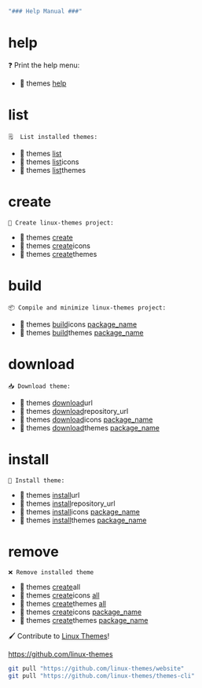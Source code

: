 ```bash
"### Help Manual ###"
```

# help  
❓ Print the help menu:
- 🌟 themes [help]()

# list
    🗒️  List installed themes:

- 🌟 themes [list]()
- 🌟 themes [list]()icons
- 🌟 themes [list]()themes

# create
    🔨 Create linux-themes project:
 
- 🌟 themes [create]()
- 🌟 themes [create]()icons
- 🌟 themes [create]()themes


# build
    📦 Compile and minimize linux-themes project:

- 🌟 themes [build]()icons [package_name]()
- 🌟 themes [build]()themes [package_name]()

# download
    📥 Download theme:

- 🌟 themes [download]()url 
- 🌟 themes [download]()repository_url 
- 🌟 themes [download]()icons [package_name]()
- 🌟 themes [download]()themes [package_name]()


# install
    📩 Install theme:

- 🌟 themes [install]()url 
- 🌟 themes [install]()repository_url 
- 🌟 themes [install]()icons [package_name]()
- 🌟 themes [install]()themes [package_name]()


# remove
    ❌ Remove installed theme

- 🌟 themes [create]()all
- 🌟 themes [create]()icons [all]()
- 🌟 themes [create]()themes [all]()
- 🌟 themes [create]()icons [package_name]()
- 🌟 themes [create]()themes [package_name]()

🖌️  Contribute to [Linux Themes]()!

https://github.com/linux-themes


```bash
git pull "https://github.com/linux-themes/website" 
git pull "https://github.com/linux-themes/themes-cli" 
```